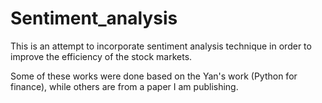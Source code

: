 Sentiment_analysis
==================

This is an attempt to incorporate sentiment analysis technique in order to improve the efficiency of the stock markets.

Some of these works were done based on the Yan's work (Python for finance), while others are from a paper I am publishing.
